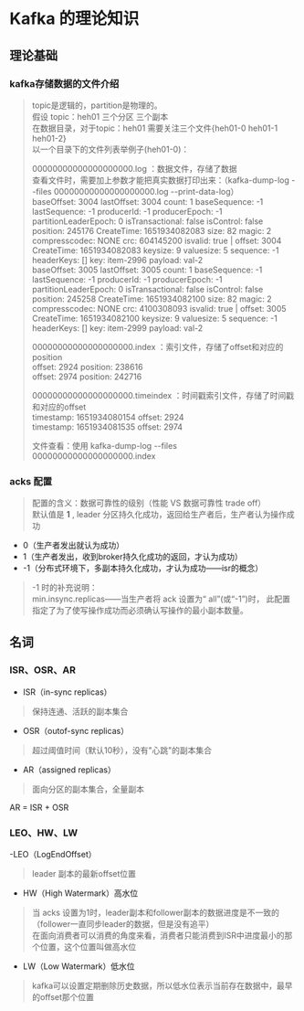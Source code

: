 # Kafka 的理论知识

## 理论基础

### kafka存储数据的文件介绍
> topic是逻辑的，partition是物理的。    
> 假设 topic：heh01   三个分区    三个副本     
> 在数据目录，对于topic：heh01 需要关注三个文件{heh01-0  heh01-1  heh01-2}   
> 以一个目录下的文件列表举例子(heh01-0)：
> 
> 00000000000000000000.log ：数据文件，存储了数据     
> 查看文件时，需要加上参数才能把真实数据打印出来：（kafka-dump-log --files 00000000000000000000.log --print-data-log）     
> baseOffset: 3004 lastOffset: 3004 count: 1 baseSequence: -1 lastSequence: -1 producerId: -1 producerEpoch: -1 partitionLeaderEpoch: 0 isTransactional: false isControl: false position: 245176 CreateTime: 1651934082083 size: 82 magic: 2 compresscodec: NONE crc: 604145200 isvalid: true | offset: 3004 CreateTime: 1651934082083 keysize: 9 valuesize: 5 sequence: -1 headerKeys: [] key: item-2996 payload: val-2      
> baseOffset: 3005 lastOffset: 3005 count: 1 baseSequence: -1 lastSequence: -1 producerId: -1 producerEpoch: -1 partitionLeaderEpoch: 0 isTransactional: false isControl: false position: 245258 CreateTime: 1651934082100 size: 82 magic: 2 compresscodec: NONE crc: 4100308093 isvalid: true | offset: 3005 CreateTime: 1651934082100 keysize: 9 valuesize: 5 sequence: -1 headerKeys: [] key: item-2999 payload: val-2          
> 
> 00000000000000000000.index ：索引文件，存储了offset和对应的position  
> offset: 2924 position: 238616   
> offset: 2974 position: 242716
> 
> 00000000000000000000.timeindex ：时间戳索引文件，存储了时间戳和对应的offset   
> timestamp: 1651934080154 offset: 2924   
> timestamp: 1651934081535 offset: 2974   
> 
> 文件查看：使用 kafka-dump-log --files 00000000000000000000.index

### acks 配置
> 配置的含义：数据可靠性的级别（性能 VS 数据可靠性   trade off）   
> 默认值是 **1** , leader 分区持久化成功，返回给生产者后，生产者认为操作成功   

- 0（生产者发出就认为成功）
- 1（生产者发出，收到broker持久化成功的返回，才认为成功）
- -1（分布式环境下，多副本持久化成功，才认为成功——isr的概念）
> -1 时的补充说明：    
> min.insync.replicas——当生产者将 ack 设置为“ all”(或“-1”)时，
> 此配置指定了为了使写操作成功而必须确认写操作的最小副本数量。

## 名词

### ISR、OSR、AR
- ISR（in-sync replicas）
> 保持连通、活跃的副本集合

- OSR（outof-sync replicas）
> 超过阈值时间（默认10秒），没有"心跳"的副本集合

- AR（assigned replicas）
> 面向分区的副本集合，全量副本

AR = ISR + OSR

### LEO、HW、LW

-LEO（LogEndOffset）
> leader 副本的最新offset位置

- HW（High Watermark）高水位
> 当 acks 设置为1时，leader副本和follower副本的数据进度是不一致的（follower一直同步leader的数据，但是没有追平）   
> 在面向消费者可以消费的角度来看，消费者只能消费到ISR中进度最小的那个位置，这个位置叫做高水位   

- LW（Low Watermark）低水位
> kafka可以设置定期删除历史数据，所以低水位表示当前存在数据中，最早的offset那个位置